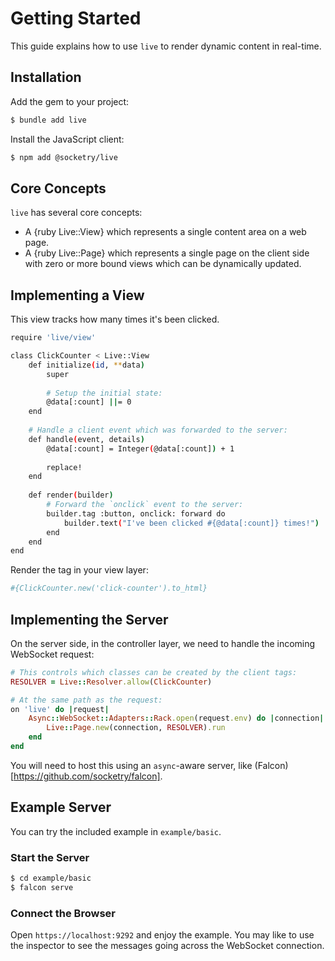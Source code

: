 # Getting Started

This guide explains how to use `live` to render dynamic content in real-time.

## Installation

Add the gem to your project:

~~~ bash
$ bundle add live
~~~

Install the JavaScript client:

~~~ bash
$ npm add @socketry/live
~~~

## Core Concepts

`live` has several core concepts:

- A {ruby Live::View} which represents a single content area on a web page.
- A {ruby Live::Page} which represents a single page on the client side with zero or more bound views which can be dynamically updated.

## Implementing a View

This view tracks how many times it's been clicked.

~~~ bash
require 'live/view'

class ClickCounter < Live::View
	def initialize(id, **data)
		super
		
		# Setup the initial state:
		@data[:count] ||= 0
	end
	
	# Handle a client event which was forwarded to the server:
	def handle(event, details)
		@data[:count] = Integer(@data[:count]) + 1
		
		replace!
	end
	
	def render(builder)
		# Forward the `onclick` event to the server:
		builder.tag :button, onclick: forward do
			builder.text("I've been clicked #{@data[:count]} times!")
		end
	end
end

~~~

Render the tag in your view layer:

~~~ ruby
#{ClickCounter.new('click-counter').to_html}
~~~

## Implementing the Server

On the server side, in the controller layer, we need to handle the incoming WebSocket request:

~~~ ruby
# This controls which classes can be created by the client tags:
RESOLVER = Live::Resolver.allow(ClickCounter)

# At the same path as the request:
on 'live' do |request|
	Async::WebSocket::Adapters::Rack.open(request.env) do |connection|
		Live::Page.new(connection, RESOLVER).run
	end
end
~~~

You will need to host this using an `async`-aware server, like (Falcon)[https://github.com/socketry/falcon].

## Example Server

You can try the included example in `example/basic`.

### Start the Server

``` bash
$ cd example/basic
$ falcon serve
```

### Connect the Browser

Open `https://localhost:9292` and enjoy the example. You may like to use the inspector to see the messages going across the WebSocket connection.
